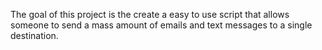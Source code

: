 The goal of this project is the create a easy to use script that allows someone to send a mass amount of emails and text messages to a single destination.
